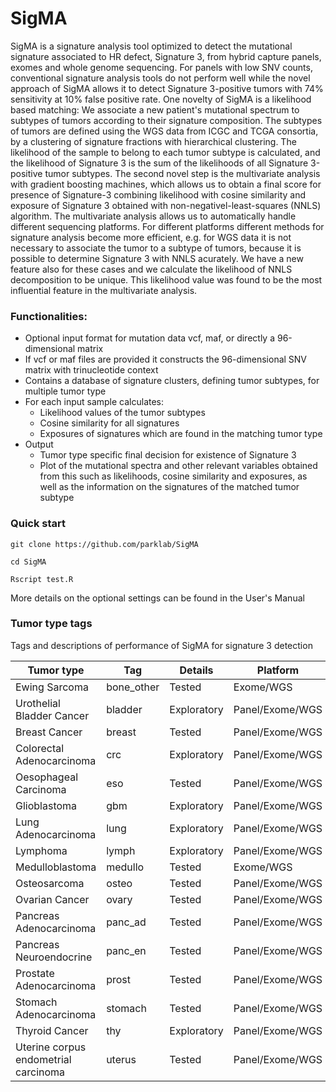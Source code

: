 # SigMA
SigMA is a signature analysis tool optimized to detect the mutational signature associated to HR defect, Signature 3, from hybrid capture panels, exomes and whole genome sequencing. For panels with low SNV counts, conventional signature analysis tools do not perform well while the novel approach of SigMA allows it to detect Signature 3-positive tumors with 74% sensitivity at 10% false positive rate. One novelty of SigMA is a likelihood based matching: We associate a new patient's mutational spectrum to subtypes of tumors according to their signature composition. The subtypes of tumors are defined using the WGS data from ICGC and TCGA consortia, by a clustering of signature fractions with hierarchical clustering. The likelihood of the sample to belong to each tumor subtype is calculated, and the likelihood of Signature 3 is the sum of the likelihoods of all Signature 3-positive tumor subtypes. The second novel step is the multivariate analysis with gradient boosting machines, which allows us to obtain a final score for presence of Signature-3 combining likelihood with cosine similarity and exposure of Signature 3 obtained with non-negativel-least-squares (NNLS) algorithm. The multivariate analysis allows us to automatically handle different sequencing platforms. For different platforms different methods for signature analysis become more efficient, e.g. for WGS data it is not necessary to associate the tumor to a subtype of tumors, because it is possible to determine Signature 3 with NNLS acurately. We have a new feature also for these cases and we calculate the likelihood of NNLS decomposition to be unique. This likelihood value was found to be the most influential feature in the multivariate analysis.

### Functionalities:

* Optional input format for mutation data vcf, maf, or directly a 96-dimensional matrix
* If vcf or maf files are provided it constructs the 96-dimensional SNV matrix with trinucleotide context
* Contains a database of signature clusters, defining tumor subtypes, for multiple tumor type
* For each input sample calculates:
   * Likelihood values of the tumor subtypes
   * Cosine similarity for all signatures
   * Exposures of signatures which are found in the matching tumor type
* Output
  * Tumor type specific final decision for existence of Signature 3
  * Plot of the mutational spectra and other relevant variables obtained from this such as likelihoods, cosine similarity and exposures, as well as the information on the signatures of the matched tumor subtype

### Quick start 
`git clone https://github.com/parklab/SigMA`

`cd SigMA`

`Rscript test.R`

More details on the optional settings can be found in the User's Manual

### Tumor type tags

Tags and descriptions of performance of SigMA for signature 3 detection

| Tumor type                           | Tag           | Details     | Platform        |
| ------------------------------------ | ------------- | ----------- | --------------- |
| Ewing Sarcoma                        | bone_other    | Tested      | Exome/WGS       |
| Urothelial Bladder Cancer            | bladder       | Exploratory | Panel/Exome/WGS |
| Breast Cancer                        | breast        | Tested      | Panel/Exome/WGS |
| Colorectal Adenocarcinoma            | crc           | Exploratory | Panel/Exome/WGS |
| Oesophageal Carcinoma                | eso           | Tested      | Panel/Exome/WGS |
| Glioblastoma                         | gbm           | Exploratory | Panel/Exome/WGS |
| Lung Adenocarcinoma                  | lung          | Exploratory | Panel/Exome/WGS |
| Lymphoma                             | lymph         | Exploratory | Panel/Exome/WGS |
| Medulloblastoma                      | medullo       | Tested      | Exome/WGS       |
| Osteosarcoma                         | osteo         | Tested      | Panel/Exome/WGS |
| Ovarian Cancer                       | ovary         | Tested      | Panel/Exome/WGS |
| Pancreas Adenocarcinoma              | panc_ad       | Tested      | Panel/Exome/WGS |
| Pancreas Neuroendocrine              | panc_en       | Tested      | Panel/Exome/WGS |
| Prostate Adenocarcinoma              | prost         | Tested      | Panel/Exome/WGS |
| Stomach Adenocarcinoma               | stomach       | Tested      | Panel/Exome/WGS |
| Thyroid Cancer                       | thy           | Exploratory | Panel/Exome/WGS |
| Uterine corpus endometrial carcinoma | uterus        | Tested      | Panel/Exome/WGS |

